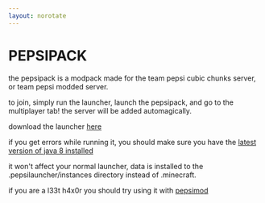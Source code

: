 ```yaml
---
layout: norotate
---
```


<h1 class="benis"><lol>PE</lol><oman>P<lol>SI</lol></oman><lol>PAC</lol><oman>K</oman></h1>













the pepsipack is a modpack made for the team pepsi cubic chunks server, or team pepsi modded server.

to join, simply run the launcher, launch the pepsipack, and go to the multiplayer tab! the server will be added automagically.

download the launcher [here](/misc/pepsipackLauncher-0.0.1.jar)

if you get errors while running it, you should make sure you have the [latest version of java 8 installed](http://www.oracle.com/technetwork/java/javase/downloads/jdk8-downloads-2133151.html)

it won't affect your normal launcher, data is installed to the .pepsilauncher/instances directory instead of .minecraft.

if you are a l33t h4x0r you should try using it with [pepsimod](https://github.com/Team-Pepsi/pepsimod/releases)

